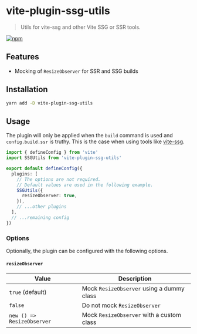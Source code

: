 # vite-plugin-ssg-utils

> Utils for vite-ssg and other Vite SSG or SSR tools.

[![npm](https://img.shields.io/npm/v/vite-plugin-ssg-utils?color=a1b858&label=)](https://npmjs.com/package/vite-plugin-ssg-utils)

## Features

- Mocking of `ResizeObserver` for SSR and SSG builds

## Installation

```bash
yarn add -D vite-plugin-ssg-utils
```

## Usage

The plugin will only be applied when the `build` command is used and `config.build.ssr` is truthy.
This is the case when using tools like [vite-ssg](https://github.com/antfu/vite-ssg).

```ts
import { defineConfig } from 'vite'
import SSGUtils from 'vite-plugin-ssg-utils'

export default defineConfig({
  plugins: [
    // The options are not required.
    // Default values are used in the following example.
    SSGUtils({
      resizeObserver: true,
    }),
    // ...other plugins
  ],
  // ...remaining config
})
```

### Options

Optionally, the plugin can be configured with the following options.

#### `resizeObserver`

| Value                      | Description                               |
|----------------------------|-------------------------------------------|
| `true` (default)           | Mock `ResizeObserver` using a dummy class |
| `false`                    | Do not mock `ResizeObserver`              |
| `new () => ResizeObserver` | Mock `ResizeObserver` with a custom class |
